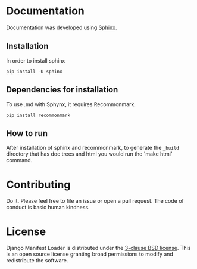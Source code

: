 # Documentation

Documentation was developed using [Sphinx](https://www.sphinx-doc.org/en/master/usage/configuration.html).


## Installation
In order to install sphinx

```shell script
pip install -U sphinx 
```

## Dependencies for installation
To use .md with Sphynx, it requires Recommonmark. 


```shell script
pip install recommonmark
```
## How to run
After installation of sphinx and recommonmark, to generate the `_build` directory that has doc trees and html you would run the 'make html' command.


# Contributing

Do it. Please feel free to file an issue or open a pull request. The code of conduct is basic human kindness.

# License 

Django Manifest Loader is distributed under the [3-clause BSD license](https://opensource.org/licenses/BSD-3-Clause). 
This is an open source license granting broad permissions to modify and redistribute the software.
